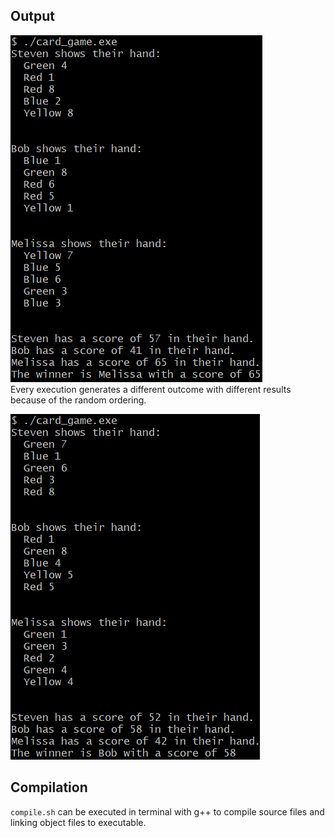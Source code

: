 ## Output
![output1](./images/output1.png)
<br>
Every execution generates a different outcome with different results because of the random ordering.

![output2](./images/output2.png)

## Compilation
`compile.sh` can be executed in terminal with g++ to compile source files and linking object files to executable.